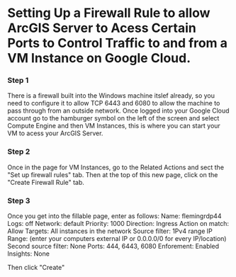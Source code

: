 # Setting Up a Firewall Rule to allow ArcGIS Server to Acess Certain Ports to Control Traffic to and from a VM Instance on Google Cloud.

### Step 1
There is a firewall built into the Windows machine itslef already, so you need to configure it to allow TCP 6443 and 6080 to allow the machine to pass through from an outside network.
Once logged into your Google Cloud account go to the hamburger symbol on the left of the screen and select Compute Engine and then VM Instances, this is where you can start your VM to acess your ArcGIS Server.

### Step 2
Once in the page for VM Instances, go to the Related Actions and sect the "Set up firewall rules" tab. Then at the top of this new page, click on the "Create Firewall Rule" tab.

### Step 3
Once you get into the fillable page, enter as follows:
Name: flemingrdp44
Logs: off
Network: default
Priority: 1000
Direction: Ingress
Action on match: Allow
Targets: All instances in the network
Source filter: 1Pv4 range
IP Range: (enter your computers external IP or 0.0.0.0/0 for every IP/location)
Second source filter: None
Ports: 444, 6443, 6080
Enforement: Enabled 
Insights: None

Then click "Create"


